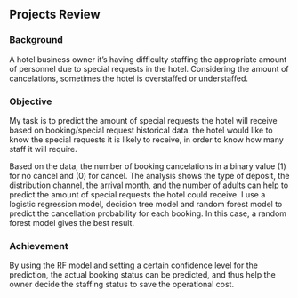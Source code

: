 ## Projects Review

### Background
A hotel business owner it’s having difficulty staffing the appropriate amount of personnel due to special requests in the hotel. Considering the amount of cancelations, sometimes the hotel is overstaffed or understaffed.

### Objective
My task is to predict the amount of special requests the hotel will receive based on booking/special request historical data. the hotel would like to know the special requests it is likely to receive, in order to know how many staff it will require.

Based on the data, the number of booking cancelations in a binary value (1) for no cancel and (0) for cancel. The analysis shows the type of deposit, the distribution channel, the arrival month, and the number of adults can help to predict the amount of special requests the hotel could receive. I use a logistic regression model, decision tree model and random forest model to predict the cancellation probability for each booking. In this case, a random forest model gives the best result.

### Achievement
By using the RF model and setting a certain confidence level for the prediction, the actual booking status can be predicted, and thus help the owner decide the staffing status to save the operational cost.
